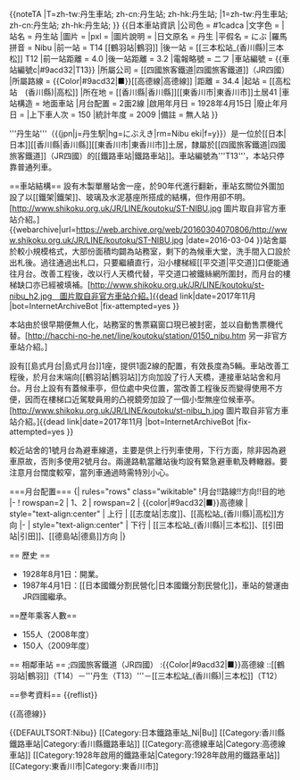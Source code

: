 {{noteTA
|T=zh-tw:丹生車站; zh-cn:丹生站; zh-hk:丹生站;
|1=zh-tw:丹生車站; zh-cn:丹生站; zh-hk:丹生站;
}}
{{日本車站資訊
|公司色     = #1cadca
|文字色     =
|站名       = 丹生站
|圖片       = 
|pxl      =
|圖片說明   = 
|日文原名   = 丹生
|平假名     = にぶ
|羅馬拼音   = Nibu
|前一站     = T14 [[鶴羽站|鶴羽]]
|後一站     = [[三本松站_(香川縣)|三本松]] T12
|前一站距離 = 4.0
|後一站距離 = 3.2
|電報略號   = ニフ
|車站編號   = {{車站編號c|#9acd32|T13}}
|所屬公司   = [[四國旅客鐵道|四國旅客鐵道]]（JR四國）
|所屬路線   = {{Color|#9acd32|■}}[[高德線|高德線]]
|距離       = 34.4
|起站       = [[高松站　(香川縣)|高松]]
|所在地     = [[香川縣|香川縣]][[東香川市|東香川市]]土居41
|車站構造   = 地面車站
|月台配置   = 2面2線
|啟用年月日 = 1928年4月15日
|廢止年月日 =
|上下車人次 = 150
|統計年度   = 2009
|備註       = 無人站
}}

'''丹生站'''（{{jpn|j=丹生駅|hg=にぶえき|rm=Nibu eki|f=y}}）是一位於[[日本|日本]][[香川縣|香川縣]][[東香川市|東香川市]]土居，隸屬於[[四國旅客鐵道|四國旅客鐵道]]（JR四國）的[[鐵路車站|鐵路車站]]。車站編號為'''T13'''，本站只停靠普通列車。

==車站結構==
設有木製單層站舍一座，於90年代進行翻新，車站玄關位外圍加設了以[[鐵架|鐵架]]、玻璃及水泥基座所搭成的結構，但作用卻不明。<ref>[http://www.shikoku.org.uk/JR/LINE/koutoku/ST-NIBU.jpg 圖片取自非官方車站介紹。] {{webarchive|url=https://web.archive.org/web/20160304070806/http://www.shikoku.org.uk/JR/LINE/koutoku/ST-NIBU.jpg |date=2016-03-04 }}</ref>站舍屬於較小規模格式，大部份面積均闢為站務室，剩下的為候車大堂，洗手間入口設於出札後。過往通過出札口，只要繼續直行，沿小樓梯經[[平交道|平交道]]口便能通往月台。改善工程後，改以行人天橋代替，平交道口被鐵絲網所圍封，而月台的樓梯缺口亦已經被填補。<ref>[http://www.shikoku.org.uk/JR/LINE/koutoku/st-nibu_h2.jpg　圖片取自非官方車站介紹。]{{dead link|date=2017年11月 |bot=InternetArchiveBot |fix-attempted=yes }}</ref>

本站由於很早期便無人化，站務室的售票竊窗口現已被封密，並以自動售票機代替。<ref>[http://hacchi-no-he.net/line/koutoku/station/0150_nibu.htm 另一非官方車站介紹。]</ref>

設有[[島式月台|島式月台]]1座，提供1面2線的配置，有效長度為5輛。車站改善工程後，於月台末端向[[鶴羽站|鶴羽站]]方向加設了行人天橋，連接車站站舍和月台。月台上設有有蓋候車亭，但位處中央位置，當改善工程後反而變得使用不方便，因而在樓梯口近駕駛員用的凸視鏡旁加設了一個小型無座位候車亭。<ref>[http://www.shikoku.org.uk/JR/LINE/koutoku/st-nibu_h.jpg 圖片取自非官方車站介紹。]{{dead link|date=2017年11月 |bot=InternetArchiveBot |fix-attempted=yes }}</ref>

較近站舍的1號月台為避車線道，主要是供上行列車使用，下行方面，除非因為避車原故，否則多使用2號月台。兩邊路軌當離站後均設有緊急避車軌及轉轍器。要注意月台闊度較窄，當列車通過時需特別小心。

===月台配置===
{| rules="rows" class="wikitable"
!月台<!-- 事業者側による呼称 --->!!路線!!方向!!目的地
|-
! rowspan=2 | 1、2
| rowspan=2 | {{color|#9acd32|■}}高德線
| style="text-align:center" | 上行
| [[志度站|志度]]、[[高松站_(香川縣)|高松]]方向
|-
| style="text-align:center" | 下行
| [[三本松站_(香川縣)|三本松]]、[[引田站|引田]]、[[德島站|德島]]方向
|}

== 歷史 ==
* 1928年8月1日：開業。
* 1987年4月1日：[[日本國鐵分割民營化|日本國鐵分割民營化]]，車站的營運由JR四國繼承。

==歷年乘客人數==
* 155人（2008年度）
* 150人（2009年度）

== 相鄰車站 ==
;四國旅客鐵道（JR四國）
:{{Color|#9acd32|■}}高德線
::[[鶴羽站|鶴羽]]（T14）－'''丹生（T13）'''－[[三本松站_(香川縣)|三本松]]（T12）

==參考資料==
{{reflist}}

{{高德線}}

{{DEFAULTSORT:Nibu}}
[[Category:日本鐵路車站_Ni|Bu]]
[[Category:香川縣鐵路車站|Category:香川縣鐵路車站]]
[[Category:高德線車站|Category:高德線車站]]
[[Category:1928年啟用的鐵路車站|Category:1928年啟用的鐵路車站]]
[[Category:東香川市|Category:東香川市]]